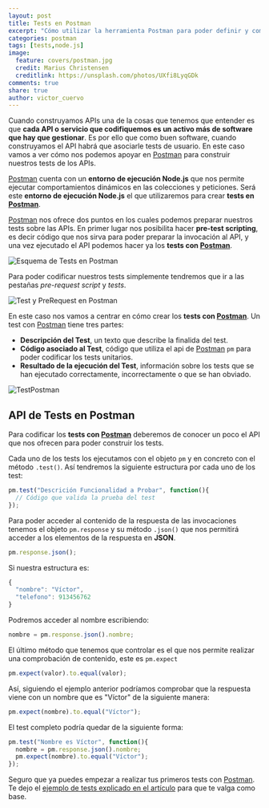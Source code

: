 ```yaml
---
layout: post
title: Tests en Postman
excerpt: "Cómo utilizar la herramienta Postman para poder definir y compartir los tests unitarios sobre un API o Servicio."
categories: postman
tags: [tests,node.js]
image:
  feature: covers/postman.jpg
  credit: Marius Christensen
  creditlink: https://unsplash.com/photos/UXfi8LyqGDk
comments: true
share: true
author: victor_cuervo
---
```


Cuando construyamos APIs una de la cosas que tenemos que entender es que **cada API o servicio que codifiquemos es un activo más de software que hay que gestionar**. Es por ello que como buen software, cuando construyamos el API habrá que asociarle tests de usuario. En este caso vamos a ver cómo nos podemos apoyar en [Postman][Postman] para construir nuestros tests de los APIs.

[Postman][Postman] cuenta con un **entorno de ejecución Node.js** que nos permite ejecutar comportamientos dinámicos en las colecciones y peticiones. Será este **entorno de ejecución Node.js** el que utilizaremos para crear **tests en [Postman][Postman]**.

[Postman][Postman] nos ofrece dos puntos en los cuales podemos preparar nuestros tests sobre las APIs. En primer lugar nos posibilita hacer **pre-test scripting**, es decir código que nos sirva para poder preparar la invocación al API, y una vez ejecutado el API podemos hacer ya los **tests con [Postman][Postman]**.

![Esquema de Tests en Postman]({{site.url}}/images/postman/test-script-esquema.png)

Para poder codificar nuestros tests simplemente tendremos que ir a las pestañas *pre-request script* y *tests*.

![Test y PreRequest en Postman]({{site.url}}/images/postman/test-script.png)

En este caso nos vamos a centrar en cómo crear los **tests con [Postman][Postman]**. Un test con [Postman][Postman] tiene tres partes:

* **Descripción del Test**, un texto que describe la finalida del test.
* **Código asociado al Test**, código que utiliza el api de [Postman][Postman] `pm` para poder codificar los tests unitarios.
* **Resultado de la ejecución del Test**, información sobre los tests que se han ejecutado correctamente, incorrectamente o que se han obviado.

![TestPostman]({{site.url}}/images/postman/postman-tests.png)

## API de Tests en Postman
Para codificar los **tests con [Postman][Postman]** deberemos de conocer un poco el API que nos ofrecen para poder construir los tests.

Cada uno de los tests los ejecutamos con el objeto `pm` y en concreto con el método `.test()`. Así tendremos la siguiente estructura por cada uno de los test:

~~~javascript
pm.test("Descrición Funcionalidad a Probar", function(){
  // Código que valida la prueba del test
});
~~~

Para poder acceder al contenido de la respuesta de las invocaciones tenemos el objeto `pm.response` y su método `.json()` que nos permitirá acceder a los elementos de la respuesta en **JSON**.

~~~javascript
pm.response.json();
~~~

Si nuestra estructura es:

~~~javascript
{
  "nombre": "Víctor",
  "telefono": 913456762
}
~~~

Podremos acceder al nombre escribiendo:

~~~javascript
nombre = pm.response.json().nombre;
~~~

El último método que tenemos que controlar es el que nos permite realizar una comprobación de contenido, este es `pm.expect`

~~~javascript
pm.expect(valor).to.equal(valor);
~~~

Así, siguiendo el ejemplo anterior podríamos comprobar que la respuesta viene con un nombre que es "Víctor" de la siguiente manera:

~~~javascript
pm.expect(nombre).to.equal("Víctor");
~~~

El test completo podría quedar de la siguiente forma:

~~~javascript
pm.test("Nombre es Víctor", function(){
  nombre = pm.response.json().nombre;
  pm.expect(nombre).to.equal("Víctor");
});
~~~

Seguro que ya puedes empezar a realizar tus primeros tests con [Postman][Postman]. Te dejo el [ejemplo de tests explicado en el artículo][EjemploTestPostman] para que te valga como base.

[Postman]: {{site.url}}/postman/que-es-postman/
[EjemploTestPostman]: {{site.url}}/resources/postman/random_user.postman_collection.json
